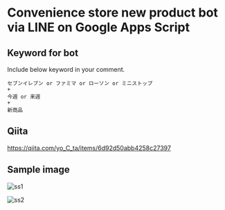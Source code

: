# Convenience store new product bot via LINE on Google Apps Script

## Keyword for bot

Include below keyword in your comment.

```
セブンイレブン or ファミマ or ローソン or ミニストップ
+
今週 or 来週
+
新商品
```

## Qiita

https://qiita.com/yo_C_ta/items/6d92d50abb4258c27397

## Sample image

![ss1](https://camo.qiitausercontent.com/ec8c536d47abb0e5c6acfc291da21a934015c24c/68747470733a2f2f71696974612d696d6167652d73746f72652e73332e616d617a6f6e6177732e636f6d2f302f3232313432332f38326261343466362d386164352d353361372d383961612d6261386363653162376334362e6a706567)

![ss2](https://camo.qiitausercontent.com/8b2a02baa2c382be0af2446bdcfb770188711f37/68747470733a2f2f71696974612d696d6167652d73746f72652e73332e616d617a6f6e6177732e636f6d2f302f3232313432332f37306335646466372d633064652d356431392d386463652d6337353565326636303831622e6a706567)
